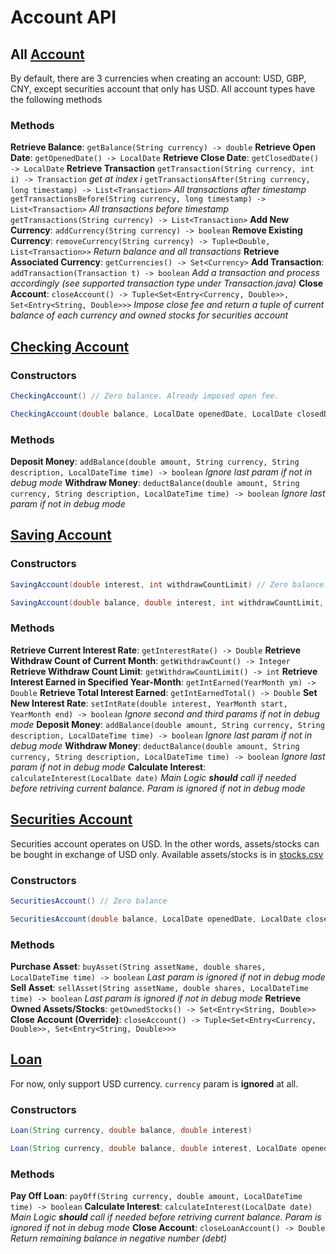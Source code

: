 # Account API

## All [Account](Account.java)

By default, there are 3 currencies when creating an account: USD, GBP, CNY, except securities account that only has USD. All account types have the following methods

### Methods

**Retrieve Balance**: ```getBalance(String currency) -> double```
**Retrieve Open Date**: ```getOpenedDate() -> LocalDate```
**Retrieve Close Date**: ```getClosedDate() -> LocalDate```
**Retrieve Transaction**
```getTransaction(String currency, int i) -> Transaction``` *get at index i*
```getTransactionsAfter(String currency, long timestamp) -> List<Transaction>``` *All transactions after timestamp*
```getTransactionsBefore(String currency, long timestamp) -> List<Transaction>``` *All transactions before timestamp*
```getTransactions(String currency) -> List<Transaction>```
**Add New Currency**: ```addCurrency(String currency) -> boolean```
**Remove Existing Currency**: ```removeCurrency(String currency) -> Tuple<Double, List<Transaction>>``` *Return balance and all transactions*
**Retrieve Associated Currency**: ```getCurrencies() -> Set<Currency>```
**Add Transaction**: ```addTransaction(Transaction t) -> boolean``` *Add a transaction and process accordingly (see supported transaction type under Transaction.java)*
**Close Account**: ```closeAccount() -> Tuple<Set<Entry<Currency, Double>>, Set<Entry<String, Double>>>``` *Impose close fee and return a tuple of current balance of each currency and owned stocks for securities account*

## [Checking Account](CheckingAccount.java)

### Constructors

```java
CheckingAccount() // Zero balance. Already imposed open fee.
```

```java
CheckingAccount(double balance, LocalDate openedDate, LocalDate closedDate) // For debug
```

### Methods

**Deposit Money**: ```addBalance(double amount, String currency, String description, LocalDateTime time) -> boolean``` *Ignore last param if not in debug mode*
**Withdraw Money**: ```deductBalance(double amount, String currency, String description, LocalDateTime time) -> boolean``` *Ignore last param if not in debug mode*

## [Saving Account](SavingAccount.java)

### Constructors

```java
SavingAccount(double interest, int withdrawCountLimit) // Zero balance. Already imposed open fee.
```

```java
SavingAccount(double balance, double interest, int withdrawCountLimit, LocalDate openedDate, LocalDate closedDate) // For debug
```

### Methods

**Retrieve Current Interest Rate**: ```getInterestRate() -> Double```
**Retrieve Withdraw Count of Current Month**: ```getWithdrawCount() -> Integer```
**Retrieve Withdraw Count Limit**: ```getWithdrawCountLimit() -> int```
**Retrieve Interest Earned in Specified Year-Month**: ```getIntEarned(YearMonth ym) -> Double```
**Retrieve Total Interest Earned**: ```getIntEarnedTotal() -> Double```
**Set New Interest Rate**: ```setIntRate(double interest, YearMonth start, YearMonth end) -> boolean``` *Ignore second and third params if not in debug mode*
**Deposit Money**: ```addBalance(double amount, String currency, String description, LocalDateTime time) -> boolean``` *Ignore last param if not in debug mode*
**Withdraw Money**: ```deductBalance(double amount, String currency, String description, LocalDateTime time) -> boolean``` *Ignore last param if not in debug mode*
**Calculate Interest**: ```calculateInterest(LocalDate date)``` *Main Logic **should** call if needed before retriving current balance. Param is ignored if not in debug mode*

## [Securities Account](SecuritiesAccount.java)

Securities account operates on USD. In the other words, assets/stocks can be bought in exchange of USD only. Available assets/stocks is in [stocks.csv](../db/stocks/stocks.csv)

### Constructors

```java
SecuritiesAccount() // Zero balance
```

```java
SecuritiesAccount(double balance, LocalDate openedDate, LocalDate closedDate)// For debug
```

### Methods

**Purchase Asset**: ```buyAsset(String assetName, double shares, LocalDateTime time) -> boolean``` *Last param is ignored if not in debug mode*
**Sell Asset**: ```sellAsset(String assetName, double shares, LocalDateTime time) -> boolean``` *Last param is ignored if not in debug mode*
**Retrieve Owned Assets/Stocks**: ```getOwnedStocks() -> Set<Entry<String, Double>>```
**Close Account (Override)**: ```closeAccount() -> Tuple<Set<Entry<Currency, Double>>, Set<Entry<String, Double>>>```

## [Loan](Loan.java)

For now, only support USD currency. ```currency``` param is **ignored** at all.

### Constructors

```java
Loan(String currency, double balance, double interest)
```

```java
Loan(String currency, double balance, double interest, LocalDate openedDate, LocalDate closedDate) // For debug
```

### Methods

**Pay Off Loan**: ```payOff(String currency, double amount, LocalDateTime time) -> boolean```
**Calculate Interest**: ```calculateInterest(LocalDate date)``` *Main Logic **should** call if needed before retriving current balance. Param is ignored if not in debug mode*
**Close Account**: ```closeLoanAccount() -> Double``` *Return remaining balance in negative number (debt)*